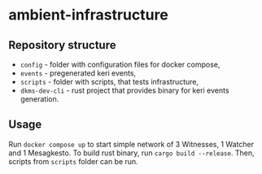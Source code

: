 # ambient-infrastructure

## Repository structure

- `config` - folder with configuration files for docker compose,
- `events` - pregenerated keri events,
- `scripts` - folder with scripts, that tests infrastructure,
- `dkms-dev-cli` - rust project that provides binary for keri events generation.

## Usage

Run `docker compose up` to start simple network of 3 Witnesses, 1 Watcher and 1 Mesagkesto.
To build rust binary, run `cargo build --release`. Then, scripts from `scripts` folder can be run.
